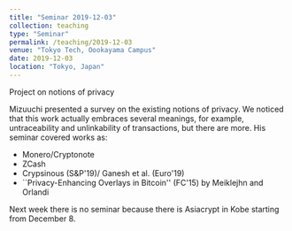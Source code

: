 ```yaml
---
title: "Seminar 2019-12-03"
collection: teaching
type: "Seminar"
permalink: /teaching/2019-12-03
venue: "Tokyo Tech, Oookayama Campus"
date: 2019-12-03
location: "Tokyo, Japan"
---
```


Project on notions of privacy

Mizuuchi presented a survey on the existing notions of privacy. We noticed that this work actually embraces several meanings, for example, untraceability and unlinkability of transactions, but there are more. His seminar covered works as:

* Monero/Cryptonote
* ZCash
* Crypsinous (S&P'19)/ Ganesh et al. (Euro'19)
* ``Privacy-Enhancing Overlays in Bitcoin'' (FC'15) by Meiklejhn and Orlandi

Next week there is no seminar because there is Asiacrypt in Kobe starting from December 8. 

